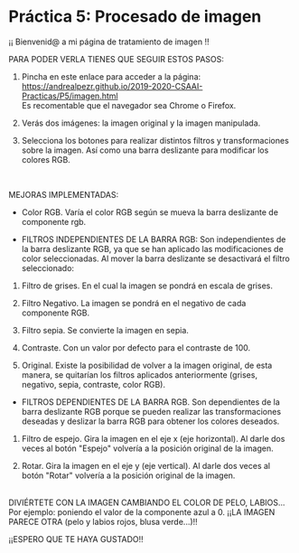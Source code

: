 # Práctica 5: Procesado de imagen

¡¡ Bienvenid@ a mi página de tratamiento de imagen !!


PARA PODER VERLA TIENES QUE SEGUIR ESTOS PASOS:

1. Pincha en este enlace para acceder a la página: https://andrealpezr.github.io/2019-2020-CSAAI-Practicas/P5/imagen.html
<br>Es recomentable que el navegador sea Chrome o Firefox.

2. Verás dos imágenes: la imagen original y la imagen manipulada.

3. Selecciona los botones para realizar distintos filtros y transformaciones sobre la imagen. Así como una barra deslizante para modificar los colores RGB.

<br>

MEJORAS IMPLEMENTADAS:

- Color RGB. Varía el color RGB según se mueva la barra deslizante de componente rgb.

- FILTROS INDEPENDIENTES DE LA BARRA RGB:
Son independientes de la barra deslizante RGB, ya que se han aplicado las modificaciones de color seleccionadas. Al mover la barra deslizante se desactivará el filtro seleccionado:

1. Filtro de grises. En el cual la imagen se pondrá en escala de grises.

2. Filtro Negativo. La imagen se pondrá en el negativo de cada componente RGB.

3. Filtro sepia. Se convierte la imagen en sepia.

4. Contraste. Con un valor por defecto para el  contraste de 100.

5. Original. Existe la posibilidad de volver a la imagen original, de esta manera, se quitarían los filtros aplicados anteriormente (grises, negativo, sepia, contraste, color RGB).

* FILTROS DEPENDIENTES DE LA BARRA RGB.
Son dependientes de la barra deslizante RGB porque se pueden realizar las transformaciones deseadas y deslizar la barra RGB para obtener los colores deseados.

1. Filtro de espejo. Gira la imagen en el eje x (eje horizontal). Al darle dos veces al botón "Espejo" volvería a la posición original de la imagen.

2. Rotar. Gira la imagen en el eje y (eje vertical). Al darle dos veces al botón "Rotar" volvería a la posición original de la imagen.

<br>
DIVIÉRTETE CON LA IMAGEN CAMBIANDO EL COLOR DE PELO, LABIOS... Por ejemplo: poniendo el valor de la componente azul a 0. ¡¡LA IMAGEN PARECE OTRA (pelo y labios rojos, blusa verde...)!!

<br>

¡¡ESPERO QUE TE HAYA GUSTADO!!
